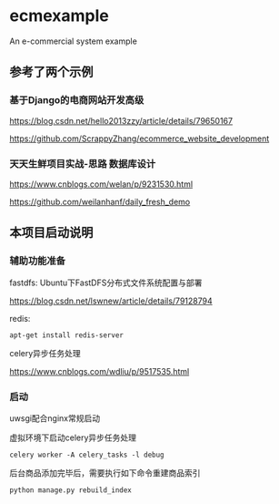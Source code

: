 # ecmexample
An e-commercial system example

## 参考了两个示例

### 基于Django的电商网站开发高级

https://blog.csdn.net/hello2013zzy/article/details/79650167

<https://github.com/ScrappyZhang/ecommerce_website_development>


### 天天生鲜项目实战-思路 数据库设计
https://www.cnblogs.com/welan/p/9231530.html

https://github.com/weilanhanf/daily_fresh_demo

## 本项目启动说明
### 辅助功能准备

fastdfs: Ubuntu下FastDFS分布式文件系统配置与部署

https://blog.csdn.net/lswnew/article/details/79128794

redis:

`apt-get install redis-server`

celery异步任务处理

https://www.cnblogs.com/wdliu/p/9517535.html

### 启动

uwsgi配合nginx常规启动

虚拟环境下启动celery异步任务处理

`celery worker -A celery_tasks -l debug`

后台商品添加完毕后，需要执行如下命令重建商品索引

`python manage.py rebuild_index`


